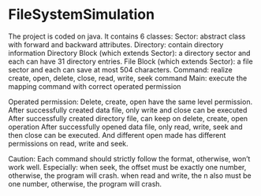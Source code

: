 # FileSystemSimulation
The project is coded on java. 
It contains 6 classes: 
Sector: abstract class with forward and backward attributes.
Directory: contain directory information
Directory Block (which extends Sector): a directory sector and each can have 31 directory entries.
File Block (which extends Sector): a file sector and each can save at most 504 characters.
Command: realize create, open, delete, close, read, write, seek command 
Main: execute the mapping command with correct operated permission

Operated permission: 
Delete, create, open have the same level permission.
After successfully created data file, only write and close can be executed
After successfully created directory file, can keep on delete, create, open operation
After successfully opened data file, only read, write, seek and then close can be executed. And different open made has different permissions on read, write and seek.

Caution:
Each command should strictly follow the format, otherwise, won’t work well.
Especially:
when seek, the offset must be exactly one number, otherwise, the program will crash.
when read and write, the n also must be one number, otherwise, the program will crash.
